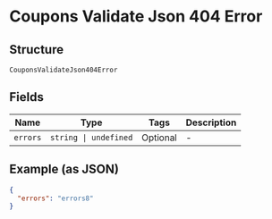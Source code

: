 
# Coupons Validate Json 404 Error

## Structure

`CouponsValidateJson404Error`

## Fields

| Name | Type | Tags | Description |
|  --- | --- | --- | --- |
| `errors` | `string \| undefined` | Optional | - |

## Example (as JSON)

```json
{
  "errors": "errors8"
}
```


